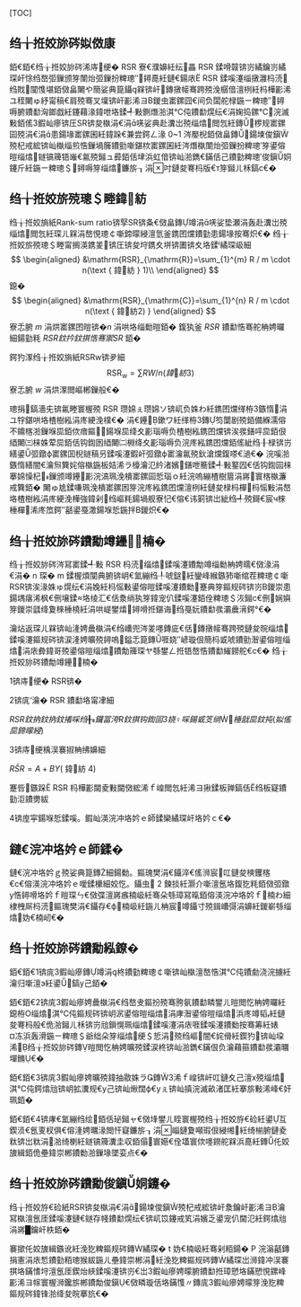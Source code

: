 [TOC]

## 绉╁拰姣旀硶姒傚康

銆€銆€绉╁拰姣旀硶浠庤绠� RSR 寮€濮嬶紝纭畾 RSR 鍒嗗竷锛岃繘鑰岃繘琛屽悇绉嶅弬鏁颁笌闈炲弬鏁扮粺璁″鐞嗭紝鏈€鍚庡 RSR 鍒嗘瀽缁撴灉杩涜绉戝闃愯堪銆傚畠闄や簡娑典箟鑷槑锛屽鏄撴帹骞跨殑浼樼偣澶栵紝杩樺彲浠ユ秷闄ゅ紓甯稿€肩殑骞叉壈锛屽彲浠ヨВ鍐虫寚鏍囧€间负闆舵椂鍦ㄧ粺璁″鐞嗕腑鐨勫洶鎯戯紝鑳藉湪鍏呭垎鍒╃敤鍘熸湁淇℃伅鐨勫熀纭€涓婅捣鏍℃浣滅敤銆傜З鍜屾瘮锛圧SR锛夋槸涓€涓唴娑典赴瀵岀殑缁熻閲忥紝鏄椤规寚鏍囩殑涓€涓患鍚堟寚鏍囷紝鍏跺€兼尝鍔ㄥ湪 0~1 涔嬮棿銆傚畠鏄鍚堜俊鎭殑杞戒綋锛屾槸缁煎悎鏁堝簲鐨勯噺鍖栨寚鏍囷紝涔熸槸闈炲弬鏁扮粺璁′笌鍙傛暟缁熻鐩镐簰铻嶉€氱殑鎺ュ彛銆佸垏浜虹偣锛屾湁鐫€鏋佸己鐨勭粺璁′俊鎭姛鑳斤紝鍦ㄧ粺璁＄鐞嗕笌缁熻鐮旂┒涓吋鏈夋弿杩版€т笌鎺ㄦ柇鎬с€�

## 绉╁拰姣旂殑璁＄畻鍏紡

绉╁拰姣旓紙Rank-sum ratio锛孯SR锛夈€傚畠鏄竴涓唴娑垫瀬涓轰赴瀵岀殑缁熻閲忥紝琛ㄦ槑涓嶅悓璁￠噺鍗曚綅澶氫釜鎸囨爣鐨勭患鍚堟按骞炽€� 绉╁拰姣旂殑璁＄畻甯搁渶鎸夎锛圧锛夋垨鎸夊垪锛圕锛夊垎鍒繘琛岋細
$$
\begin{aligned}
&\mathrm{RSR}_{\mathrm{R}}=\sum_{1}^{m} R / m \cdot n(\text { 鍏紡 } 1)\\
\end{aligned}
$$
鎴�
$$
\begin{aligned}
&\mathrm{RSR}_{\mathrm{C}}=\sum_{1}^{n} R / m \cdot n(\text { 鍏紡2) }
\end{aligned}
$$
寮忎腑 $m$ 涓烘寚鏍囨暟锛�$n$ 涓哄垎缁勬暟銆� 鍑犱釜 $RSR$ 鐨勫悎骞舵柟娉曪細鍚勭粍 $RSR鈫扲鈫掑悎骞禦SR$ 銆� 

鍔犳潈绉╁拰姣旓紙RSRw锛夛細
$$
\mathrm{RSR}_{\mathrm{w}}=\sum R W / n\left(鍏紡3\right)
$$
寮忎腑 $w$ 涓烘潈閲嶇郴鏁般€�

璁捐鎬濇兂锛氱畻寰楃殑 RSR 瓒婂ぇ瓒婂ソ锛屼负姝わ紝鎸囨爣缂栫З鏃惰涓ユ牸鍖哄垎楂樹紭涓庝綆浼樸€� 涓€鑸鏉ワ紝缂栫З鏄笉闅剧殑銆備緥濡傛不鐤楁湁鏁堢巼銆佽瘖鏂鍚堢巼绛夊彲瑙嗕负楂樹紭鎸囨爣锛涘彂鐥呯巼銆佷綇闄㈢梾姝荤巼銆佸钩鍧囦綇闄㈡棩绛夊彲瑙嗕负浣庝紭鎸囨爣銆傜紪绉╂椂锛岃繕鍙弬鐓ф寚鏍囬棿鐩稿叧鍒嗘瀽鍜屽弬鐓ф寚瀹氱殑鈥滄爣鍑嗏€濄€� 浣嗘湁鏃惰繕闇€瀹炰簨姹傛槸鍦板姞浠ラ檺瀹氾紟渚嬪鐥呭簥鍒╃敤鐜囥€佸钩鍧囩梾搴婂懆杞鏁颁竴鑸彲浣滈珮浼樻寚鏍囩悊瑙ｏ紝浣嗚繃楂樹篃涓嶈寰楁槸濂戒簨銆� 闄ゅ尯鍒嗛珮浼樻寚鏍囦笌浣庝紭鎸囨爣澶栵紝鏈夋椂杩樿杩愮敤涓嶅垎楂樹紭涓庝綆浼樺強鍏剁绉嶇粍鍚堝舰寮忋€傛€讳箣锛岀紪绉╃殑鎶€宸ч棶棰樿浠庝笟鍔″嚭鍙戞潵鍚堢悊鍦拌В鍐炽€�

## 绉╁拰姣旀硶鐨勪竴鑸楠�

绉╁拰姣旀硶涔冩寚鍒╃敤 RSR 杩涜缁熻鍒嗘瀽鐨勪竴缁勬柟娉曘€傚湪涓€涓� n 琛� m 鍒楃煩闃典腑锛岄€氳繃绉╀唬鎹紝鑾峰緱鏃犻噺绾茬粺璁￠噺 RSR锛涘湪姝ゅ熀纭€涓婏紝杩愮敤鍙傛暟鍒嗘瀽鐨勬蹇典笌鏂规硶锛岃В鍐崇患鍚堣瘎浠枫€侀壌鍒垎绫汇€佸洜绱犱笌鍏宠仈鍒嗘瀽銆佺粺璁＄洃鎺с€侀娴嬩笌鍐崇瓥绛夐棶棰橈紝涓哄崼鐢熺鐞嗗拰鍖诲绉戞妧鐨勫彂灞曟湇鍔°€�

瀹炶返琛ㄦ槑锛屾湰娉曟槸涓€绉嶆兜涔夎嚜鏄庛€佸鏄撴帹骞跨殑鏈夋晥缁熻鍒嗘瀽鏂规硶锛涙湰娉曠殑鐞嗚鎰忎箟鏄啀娆″嵃璇佷簡杩戜唬鐨勯潪鍙傛暟缁熻涓庡彜鍏哥殑鍙傛暟缁熻鐨勪簰琛ヤ綔鐢ㄥ拰铻嶅悎鐨勫繀鐒舵€с€� 绉╁拰姣旀硶鐨勪竴鑸楠�

1锛庤绠� RSR锛�

2锛庣‘瀹� RSR 鐨勫垎甯冿細

$RSR鈫抐鈫抐鈫撯啋绉╂鑼冨洿 R鈫掑钩鍧囩З娆♀啋鍚戜笅绱棰戠巼鈫扽(姒傜巼鍗曚綅)$

3锛庤绠楀洖褰掓柟绋嬶細

$R \hat{S} R=A+B Y(\text { 鍏紡 } 4)$

蹇呰鏃跺 RSR 杩樺彲閫夌敤閫傚綋浠ｆ崲閲忥紝浠ヨ揪鍒板亸鎬佸绉板寲鐨勭洰鐨勶紱

4锛庢寜鍚堢悊鍒嗘。鍜屾渶浣冲垎妗ｅ師鍒欒繘琛屽垎妗ｃ€�

## 鏈€浣冲垎妗ｅ師鍒�

鏈€浣冲垎妗ｇ殑娑典箟鏄細鍚勬。鏂瑰樊涓€鑷淬€傜浉宸叿鏈夋樉钁楁€с€傛渶浣冲垎妗ｅ噯鍒欙細姣忔。鑷虫 2 鍊掞紝灏介噺澶氬垎鍑犵粍銆傚弬鐓у悎鐞嗗垎妗ｆ暟琛ㄣ€傚弽澶嶈瘯楠岋紝骞朵綔璋冩暣銆傛渶浣冲垎妗ｆ楠わ細棣栧厛杩涜鏂瑰樊涓€鑷存€ф楠岋紝鍦ㄦ柟宸竴鑷寸殑鍓嶆彁涓嬶紝鍐嶄綔缁熻妫€楠屻€�

## 绉╁拰姣旀硶鐨勪紭鐐�

銆€銆€1锛庣З鍜屾瘮鏄竴涓柊鐨勭粺璁￠噺锛屾槸澶嶅悎淇℃伅鐨勮浇浣擄紝瀹归噺澶э紝鍙鎬у己銆�

銆€銆€2锛庣З鍜屾瘮娉曟槸涓€绉嶅叏鏂扮殑骞胯氨鐨勫疄鐢ㄦ暟閲忔柟娉曪紝鎴栫О缁熻淇℃伅鏂规硶锛岄泦鍙傛暟缁熻涓庨潪鍙傛暟缁熻浜庝竴韬紝鏈夋弿杩般€佹湁鎺ㄦ柇锛岃兘鎻愰珮缁熻鍒嗘瀽涓庡啀鍒嗘瀽鐨勬按骞筹紝婊¤冻浜轰滑鍦ㄧ粺璁＄爺绌朵笌缁熻绠＄悊涓殑绉嶇闇€姹傦紝鍥犳锛屾垜浠绉╁拰姣旀硶鏄暟閲忔柟娉曠殑鍒涙柊锛屾湁鐫€鏋佷负瀹藉箍鐨勫彂灞曞墠鏅€�

銆€銆€3锛庣З鍜屾瘮娉曠殑鍏抽敭姝ラ鏄З浠ｆ崲锛屽叿鏈夊己澶х殑缁熻淇℃伅鍔熻兘锛岄拡瀵规€у己锛屾煍闊ф€уぇ锛屾搷浣滅畝渚匡紝搴旂敤浠峰€奸珮銆�

銆€銆€4锛庨€氳繃绉绘銆佸珌鎺ャ€傚埄鐢ㄦ眰寰楃殑绉╁拰姣斿€硷紝鍙互鍥涢€氬叓杈俱€傛湰娉曞湪閲忓寲鐮旂┒涓崰鏈夐噸瑕佷綅缃紝绮椾腑鏈夌粏锛岀粏涓湁绮楋紝鐩镐簰瀵圭収銆傝寰嬨€佺壒寰佽嚜鐒舵槑浜嗭紝鏄仛姣旇緝銆佹壘鍏崇郴鐨勬湁鏁堟墜娈点€�

## 绉╁拰姣旀硶鐨勪俊鎭姛鑳�

绉╁拰姣斿€硷紙RSR锛夋槸涓€涓鍚堜俊鎭殑杞戒綋锛屽洜鑰屽彲浠ヨ瀹冩槸澶氬厓鍒嗘瀽鏈€鐩存帴鐨勫熀纭€锛屼笖鑳戒笂涓嬪乏鍙宠仈閫氾紝鍔熻兘涓嶈█鑰屽柣銆�

褰撳仛姣旇緝鏃讹紝浼犵粺鏂规硶鏄繘琛� t 妫€楠岋紝骞剁粨鍚� P 浣滃嚭鏄捐憲涓庡惁鐨勭粨璁猴紱鍦ㄦ壘鍏崇郴涓紝浼犵粺鏂规硶鏄繘琛岀浉鍏冲洖褰掑垎鏋愭垨澶氬厓鍥炲綊鍒嗘瀽锛岃€岀З鍜屾瘮娉曚腑鐨勫拰璋愬垎鏋愬悓鏍峰彲浠ヨ幏寰楃浉鑱旂郴鐨勪俊鎭€傚疄璇佸垎鏋愯〃鏄庣З鍜屾瘮娉曚笌浼犵粺鏂规硶鍏锋湁绛夋晥搴斻€�